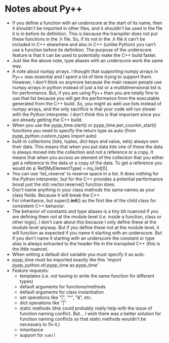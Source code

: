 # Notes about Py++
- If you define a function with an underscore at the start of its name, then it shouldn't be imported in other files,
and it shouldn't be used in the file it is in before its definition. This is because the transpiler does not put these
functions in the .h file. So, if its not in the .h file it can't be included in C++ elsewhere and also in C++ (unlike 
Python) you can't use a function before its definition. The purpose of the underscore feature is that it can be used to
potentially make the C++ build faster.
- Just like the above note, type aliases with an underscore work the same way.
- A note about numpy arrays. I thought that supporting numpy arrays in Py++ was essential and I spent a lot of time 
trying to support them.
However, I don't think so anymore because the main reason people use numpy arrays in python instead of just a list or a
multidimensional list is for performance. But, if you are using Py++ then you are totally fine to use that list because
you will get the performance from the executable generated from the C++ build. So, you might as well use lists instead 
of numpy arrays, and the only sacrifice is that your code will run slower with the Python interpreter. I don't think 
this is that important since you are already getting the C++ build.
- When you use the pypp_time.start() or pypp_time.per_counter_start() functions you need to specify the return type as 
auto (from pypp_python.custom_types import auto)
- built-in collections (lists, tuples, dict keys and value, sets) always own their data. This means that when you put 
data into one of these the data is always moved into the collection and not a reference or a copy. It means that when
you access an element of the collection that you either get a reference to the data or a copy of the data. To get a 
reference you would do a: Ref[MyElementType] = my_list[0].
- You can use 'list_reserve' to reserve space in a list. It does nothing for the Python interpreter, but for the C++
provides a potential performance boost just the std::vector.reserve() function does.
- Don't name anything in your class methods the same names as your class fields. Because it will break the C++.
- For inheritance, but super().__init__() as the first like of the child class for consistent C++ behavior.
- The behavior of constants and type aliases is a tiny bit nuanced if you are defining them not at the module level 
(i.e. inside
a function, class or other logic). I don't care about this because I only define these at the module level
anyway. But if you define these not at the module level, it will function as expected if you name it starting 
with an underscore. But if you don't name it starting with an underscore the constant or type alias is always extracted 
to the header file in the transpiled C++ (this is the little nuance).
- When setting a default dict variable you must specify it as auto.
- pypp_time must be imported exactly like this 'import pypp_python.stl.pypp_time as pypp_time'
- Feature requests:
    - templates (i.e. not having to write the same function for different types)
    - default arguments for functions/methods
    - default arguments for class instantiation
    - set operations like "|", "^", "&", etc.
    - dict operations like "|"
    - static methods (this could probably really help with the issue of function naming conflict. But... I wish there was a better solution for function naming conflicts so that static methods wouldn't be necessary to fix it.)
    - inheritance
    - support for `sum()`